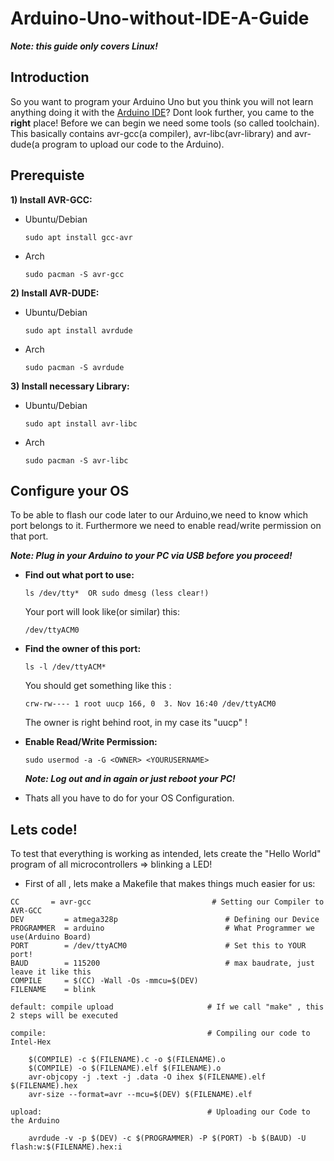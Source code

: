 # Arduino-Uno-without-IDE-A-Guide
***Note: this guide only covers Linux!***

## Introduction
So you want to program your Arduino Uno but you think you will not learn anything doing it with the [Arduino IDE](https://www.arduino.cc/en/Main/Software_)? Dont look further, you came to the **right** place!
Before we can begin we need some tools (so called toolchain). This basically contains avr-gcc(a compiler), avr-libc(avr-library) and avr-dude(a program to upload our code to the Arduino).

## Prerequiste

**1) Install AVR-GCC:**
  - Ubuntu/Debian
    ```
    sudo apt install gcc-avr
    ```
  - Arch
    ```
    sudo pacman -S avr-gcc
    ```
**2) Install AVR-DUDE:**
  - Ubuntu/Debian
    ```
    sudo apt install avrdude
    ```
  - Arch
    ```
    sudo pacman -S avrdude
    ```
**3) Install necessary Library:**     
  - Ubuntu/Debian
    ```
    sudo apt install avr-libc
    ```
  - Arch
    ```
    sudo pacman -S avr-libc
    ```

## Configure your OS

To  be able to flash our code later to our Arduino,we need to know which port belongs to it. Furthermore we need to enable read/write permission on that port. 

***Note: Plug in your Arduino to your PC via USB before you proceed!***
- **Find out what port to use:**
  ```
  ls /dev/tty*  OR sudo dmesg (less clear!)
  ```
  Your port will look like(or similar) this: 
  ```
  /dev/ttyACM0
  ```

- **Find the owner of this port:**
  ```
  ls -l /dev/ttyACM*
  ```     
  You should get something like this :
  
  ```
  crw-rw---- 1 root uucp 166, 0  3. Nov 16:40 /dev/ttyACM0
  ```
   The owner is right behind root, in my case its "uucp" !
     
- **Enable Read/Write Permission:**
  ```
  sudo usermod -a -G <OWNER> <YOURUSERNAME>
  ```
    ***Note: Log out and in again or just reboot your PC!***
    
 - Thats all you have to do for your OS Configuration.
  
## Lets code!  
To test that everything is working as intended, lets create the "Hello World" program of all microcontrollers => blinking a LED!


- First of all , lets make a Makefile that makes things much easier for us:
```make
CC 		 = avr-gcc                           # Setting our Compiler to AVR-GCC
DEV 		= atmega328p                        # Defining our Device
PROGRAMMER 	= arduino                           # What Programmer we use(Arduino Board)
PORT 		= /dev/ttyACM0                      # Set this to YOUR port!
BAUD 		= 115200                            # max baudrate, just leave it like this
COMPILE		= $(CC) -Wall -Os -mmcu=$(DEV) 
FILENAME 	= blink

default: compile upload                     # If we call "make" , this 2 steps will be executed     

compile:                                    # Compiling our code to Intel-Hex
	
	$(COMPILE) -c $(FILENAME).c -o $(FILENAME).o
	$(COMPILE) -o $(FILENAME).elf $(FILENAME).o
	avr-objcopy -j .text -j .data -O ihex $(FILENAME).elf $(FILENAME).hex
	avr-size --format=avr --mcu=$(DEV) $(FILENAME).elf

upload:                                     # Uploading our Code to the Arduino

	avrdude -v -p $(DEV) -c $(PROGRAMMER) -P $(PORT) -b $(BAUD) -U flash:w:$(FILENAME).hex:i
```